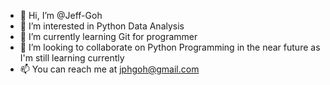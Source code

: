 - 👋 Hi, I’m @Jeff-Goh
- 👀 I’m interested in Python Data Analysis
- 🌱 I’m currently learning Git for programmer
- 💞️ I’m looking to collaborate on Python Programming in the near future as I'm still learning currently
- 📫 You can reach me at jphgoh@gmail.com

<!---
Jeff-Goh/Jeff-Goh is a ✨ special ✨ repository because its `README.md` (this file) appears on your GitHub profile.
You can click the Preview link to take a look at your changes.
--->
